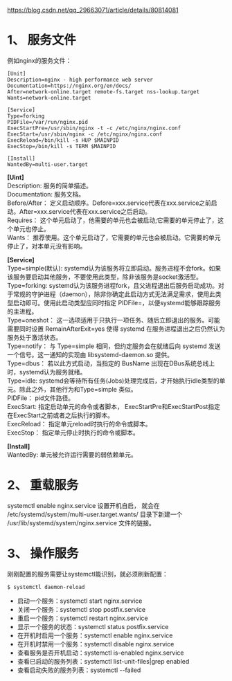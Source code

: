 https://blog.csdn.net/qq_29663071/article/details/80814081  

# 1、 服务文件
例如nginx的服务文件：  
```
[Unit]
Description=nginx - high performance web server
Documentation=https://nginx.org/en/docs/
After=network-online.target remote-fs.target nss-lookup.target
Wants=network-online.target 

[Service]
Type=forking
PIDFile=/var/run/nginx.pid
ExecStartPre=/usr/sbin/nginx -t -c /etc/nginx/nginx.conf
ExecStart=/usr/sbin/nginx -c /etc/nginx/nginx.conf
ExecReload=/bin/kill -s HUP $MAINPID
ExecStop=/bin/kill -s TERM $MAINPID 

[Install] 
WantedBy=multi-user.target
```
**\[Uint]**  
Description: 服务的简单描述。  
Documentation: 服务文档。  
Before/After： 定义启动顺序。Defore=xxx.service代表在xxx.service之前启动。After=xxx.service代表在xxx.service之后启动。  
Requires： 这个单元启动了，他需要的单元也会被启动;它需要的单元停止了，这个单元也停止。  
Wants： 推荐使用。这个单元启动了，它需要的单元也会被启动。它需要的单元停止了，对本单元没有影响。  

**\[Service]**  
Type=simple(默认): systemd认为该服务将立即启动。服务进程不会fork。如果该服务要启动其他服务，不要使用此类型，除非该服务是socket激活型。  
Type=forking: systemd认为该服务进程fork，且父进程退出后服务启动成功。对于常规的守护进程（daemon），除非你确定此启动方式无法满足需求，使用此类型启动即可。使用此启动类型应同时指定 PIDFile=，以便systemd能够跟踪服务的主进程。  
Type=oneshot： 这一选项适用于只执行一项任务、随后立即退出的服务。可能需要同时设置 RemainAfterExit=yes 使得 systemd 在服务进程退出之后仍然认为服务处于激活状态。  
Type=notify： 与 Type=simple 相同，但约定服务会在就绪后向 systemd 发送一个信号。这一通知的实现由 libsystemd-daemon.so 提供。  
Type=dbus： 若以此方式启动，当指定的 BusName 出现在DBus系统总线上时，systemd认为服务就绪。  
Type=idle: systemd会等待所有任务(Jobs)处理完成后，才开始执行idle类型的单元。除此之外，其他行为和Type=simple 类似。  
PIDFile： pid文件路径。  
ExecStart: 指定启动单元的命令或者脚本， ExecStartPre和ExecStartPost指定在ExecStart之前或者之后执行的脚本。  
ExecReload： 指定单元reload时执行的命令或脚本。  
ExecStop： 指定单元停止时执行的命令或脚本。  

**\[Install]**  
WantedBy: 单元被允许运行需要的弱依赖单元。  

# 2、 重载服务
systemctl enable nginx.service 设置开机自启， 就会在 /etc/systemd/system/multi-user.target.wants/ 目录下新建一个 /usr/lib/systemd/system/nginx.service 文件的链接。  

# 3、 操作服务
刚刚配置的服务需要让systemctl能识别，就必须刷新配置：  
```
$ systemctl daemon-reload
```
* 启动一个服务：systemctl start nginx.service  
* 关闭一个服务：systemctl stop postfix.service  
* 重启一个服务：systemctl restart nginx.service  
* 显示一个服务的状态：systemctl status postfix.service  
* 在开机时启用一个服务：systemctl enable nginx.service  
* 在开机时禁用一个服务：systemctl disable nginx.service  
* 查看服务是否开机启动：systemctl is-enabled nginx.service  
* 查看已启动的服务列表：systemctl list-unit-files|grep enabled  
* 查看启动失败的服务列表：systemctl --failed  
